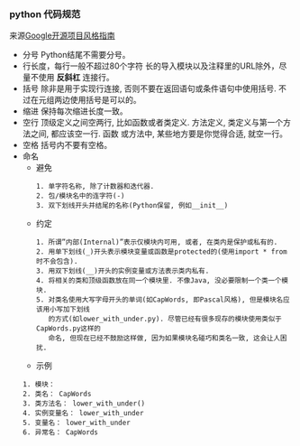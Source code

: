 ### python 代码规范

来源[Google开源项目风格指南](http://zh-google-styleguide.readthedocs.io/en/latest/google-python-styleguide/python_style_rules/)

-   分号
    Python结尾不需要分号。
-   行长度，每行一般不超过80个字符
    长的导入模块以及注释里的URL除外，尽量不使用 **反斜杠** 连接行。
-   括号
    除非是用于实现行连接, 否则不要在返回语句或条件语句中使用括号. 不过在元组两边使用括号是可以的。
-   缩进
    保持每次缩进长度一致。
-   空行
    顶级定义之间空两行, 比如函数或者类定义. 方法定义, 类定义与第一个方法之间, 都应该空一行. 函数
    或方法中, 某些地方要是你觉得合适, 就空一行。
-   空格
    括号内不要有空格。
-   命名
    -   避免
        ```
        1. 单字符名称, 除了计数器和迭代器.
        2. 包/模块名中的连字符(-)
        3. 双下划线开头并结尾的名称(Python保留, 例如__init__)
        ```
    -   约定
        ```
        1. 所谓”内部(Internal)”表示仅模块内可用, 或者, 在类内是保护或私有的.
        2. 用单下划线(_)开头表示模块变量或函数是protected的(使用import * from时不会包含).
        3. 用双下划线(__)开头的实例变量或方法表示类内私有.
        4. 将相关的类和顶级函数放在同一个模块里. 不像Java, 没必要限制一个类一个模块.
        5. 对类名使用大写字母开头的单词(如CapWords, 即Pascal风格), 但是模块名应该用小写加下划线
           的方式(如lower_with_under.py). 尽管已经有很多现存的模块使用类似于CapWords.py这样的
           命名, 但现在已经不鼓励这样做, 因为如果模块名碰巧和类名一致, 这会让人困扰.
        ```
    -   示例
    ```
    1. 模块： 
    2. 类名： CapWords
    3. 类方法名： lower_with_under()
    4. 实例变量名： lower_with_under
    5. 变量名： lower_with_under
    6. 异常名： CapWords
    ```